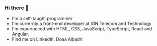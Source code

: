 ### Hi there 👋

- I'm a self-taught programmer
- I'm currernly a front-end developer at ION Telecom and Technology
- I'm experineced with HTML, CSS, JavaScript, TypeScript, React and Angular.
- Find me on LinkedIn: Doaa Albadri

